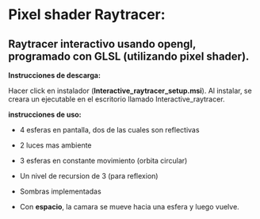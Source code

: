 # Pixel shader Raytracer:

## Raytracer interactivo usando opengl, programado con GLSL (utilizando pixel shader).

**Instrucciones de descarga:**

Hacer click en instalador (**Interactive_raytracer_setup.msi**). Al instalar, se creara un ejecutable en el escritorio llamado Interactive_raytracer.

**instrucciones de uso:**

- 4 esferas en pantalla, dos de las cuales son reflectivas
- 2 luces mas ambiente
- 3 esferas en constante movimiento (orbita circular)
- Un nivel de recursion de 3 (para reflexion)
- Sombras implementadas

- Con **espacio**, la camara se mueve hacia una esfera y luego vuelve.
